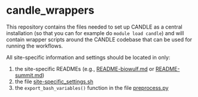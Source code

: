 # candle_wrappers

This repository contains the files needed to set up CANDLE as a central installation (so that you can for example do `module load candle`) and will contain wrapper scripts around the CANDLE codebase that can be used for running the workflows.

All site-specific information and settings should be located in only:

1. the site-specific READMEs (e.g., [README-biowulf.md](./README-biowulf.md) or [README-summit.md](./README-summit.md))
1. the file [site-specific_settings.sh](./site-specific_settings.sh)
1. the `export_bash_variables()` function in the file [preprocess.py](./candle_commands/submit-job/preprocess.py)

